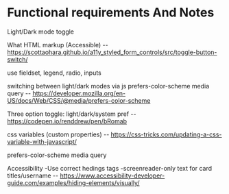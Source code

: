 # Functional requirements And Notes

Light/Dark mode toggle

What HTML markup (Accessible) -- https://scottaohara.github.io/a11y_styled_form_controls/src/toggle-button-switch/

use fieldset, legend, radio, inputs

switching between light/dark modes via js prefers-color-scheme media query -- https://developer.mozilla.org/en-US/docs/Web/CSS/@media/prefers-color-scheme

Three option toggle: light/dark/system pref -- https://codepen.io/renddrew/pen/bRomab

css variables (custom properties) -- https://css-tricks.com/updating-a-css-variable-with-javascript/

prefers-color-scheme media query

Accessibility
-Use correct hedings tags
-screenreader-only text for card titles/username -- https://www.accessibility-developer-guide.com/examples/hiding-elements/visually/
